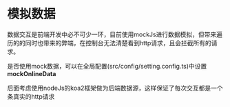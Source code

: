 # 模拟数据

数据交互是前端开发中必不可少一环，目前使用mockJs进行数据模拟，但带来遍历的的同时也带来的弊端，在控制台无法清楚看到http请求，且会拦截所有的请求。

是否使用mock数据，可以在全局配置(src/config/setting.config.ts)中设置 **mockOnlineData**

后面考虑使用nodeJs的koa2框架做为后端数据源，这样保证了每次交互都是一个条真实的http请求


<!-- ## 添加新数据

git克隆下来的纯前端项目不包含node服务端代码，启动前端项目之所以能够访问基础接口，是因为前端设置了vite代理进行了跨域请求。当然你可以去克隆[node服务端代码 ()](https://github.com/llyyayx/admin-nodeServe)，本地运行 `npm run start` 启动，此时修改前端代理只本地服务端端口 `127.0.0.1:服务端端口`

**克隆服务端并启动**

```shell
// 克隆代码
git clone git@github.com:llyyayx/admin-nodeServe.git

// 进入项目文件夹
cd admin-nodeServe

// 安装软件包
npm install

// 运行
npm run start

```

**修改前端代理**

```ts
// vite.config.ts
server: {
  proxy: {
    '/api': {
      target: 'http://127.0.0.1:服务端端口',
      changeOrigin: true,
      rewrite: (path) => path.replace(/^\/api/, '/api')
    }
  }
}

```

**添加数据**

进入 `router/index.js` 添加

```ts
// 以登陆为例
router.post('/login', async (ctx, next) => {
  const { userName, userPwd } =  ctx.request.body
  if (userName === 'admin' && userPwd === '123456') {
    ctx.body = {
      code: 200,
      token: 'Token123456',
      message: '登陆成功'
    }
  } else {
    ctx.body = {
      code: 101,
      message: '账号或密码错误'
    }
  }
})

```

## 修改服务端端口号

进入 `bin/www` 修改

```shell
// 修改8011即可
var port = normalizePort(process.env.PORT || '8011');

```

## 多个server

目前项目只启动了一个后端服务，当然你也可以有自己其它的服务或者代理接口。可以一部分接口走这个服务，另一些接口走另一个服务。只需要将它们分别设置不同的的baseURL即可。
之后根据设置的 url 规则在 vite.config.ts 中配置多个 proxy 。
[相关文档()](https://vitejs.cn/config/#server-proxy)

## Swagger

在公司的项目中通常使用 [swagger ()](https://swagger.io/)， 由后端来模拟业务数据。 `swagger` 是一个 REST APIs 文档生成工具，它从代码注释中自动生成文档，可以跨平台，开源，支持大部分语言，社区好，总之非常不错，强烈推荐。

## 说明

模拟数据只手动配置了一些假的数据，没有在node端配置数据库相关的数据源，毕竟之后终究还是要更换成后端人员的接口，这里只是为了保证前端程序能够跑起来。使用node提供数据也可以保证数据的灵活性。 -->